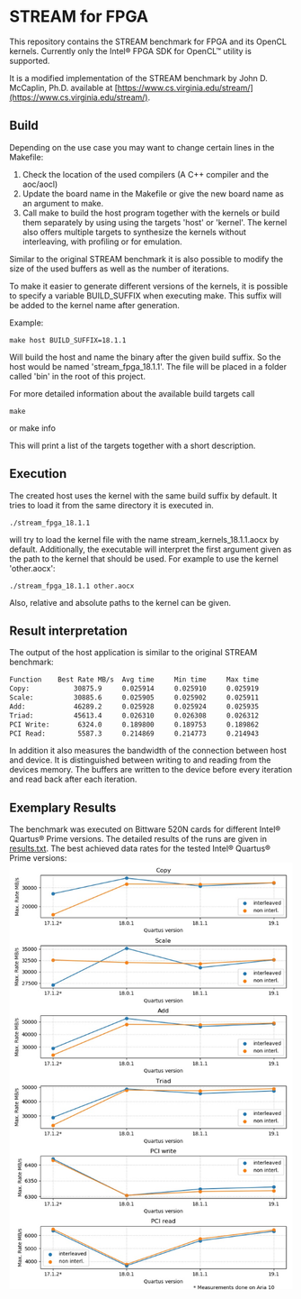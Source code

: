 # STREAM for FPGA

This repository contains the STREAM benchmark for FPGA and its OpenCL kernels.
Currently only the  Intel® FPGA SDK for OpenCL™ utility is supported.

It is a modified implementation of the STREAM benchmark by John D. McCaplin, Ph.D.
available at [https://www.cs.virginia.edu/stream/](https://www.cs.virginia.edu/stream/).

## Build

Depending on the use case you may want to change certain lines in the
Makefile:
     
1. Check the location of the used compilers (A C++ compiler and the aoc/aocl)
2. Update the board name in the Makefile or give the new board name as an argument 
   to make.
3. Call make to build the host program together with the kernels or build them 
   separately by using using the targets 'host' or 'kernel'.
   The kernel also offers multiple targets to synthesize the kernels without
   interleaving, with profiling or for emulation.

Similar to the original STREAM benchmark it is also possible to modify the 
size of the used buffers as well as the number of iterations.

To make it easier to generate different versions of the kernels, it
is possible to specify a variable BUILD_SUFFIX when executing make.
This suffix will be added to the kernel name after generation.

Example:
		
	make host BUILD_SUFFIX=18.1.1

Will build the host and name the binary after the given build suffix.
So the host would be named 'stream_fpga_18.1.1'.
The file will be placed in a folder called 'bin' in the root of this project.

For more detailed information about the available build targets call

    make
or
    make info

This will print a list of the targets together with a short description.


## Execution

The created host uses the kernel with the same build suffix by default.
It tries to load it from the same directory it is executed in.
   
    ./stream_fpga_18.1.1 

will try to load the kernel file with the name
stream_kernels_18.1.1.aocx by default.
Additionally, the executable will interpret the first argument given as
the path to the kernel that should be used.
For example to use the kernel 'other.aocx':

    ./stream_fpga_18.1.1 other.aocx

Also, relative and absolute paths to the kernel can be given.


## Result interpretation

The output of the host application is similar to the original STREAM benchmark:

	Function    Best Rate MB/s  Avg time     Min time     Max time
	Copy:           30875.9     0.025914     0.025910     0.025919
	Scale:          30885.6     0.025905     0.025902     0.025911
	Add:            46289.2     0.025928     0.025924     0.025935
	Triad:          45613.4     0.026310     0.026308     0.026312
	PCI Write:       6324.0     0.189800     0.189753     0.189862
	PCI Read:        5587.3     0.214869     0.214773     0.214943

In addition it also measures the bandwidth of the connection between host and
device. It is distinguished between writing to and reading from the devices
memory.
The buffers are written to the device before every iteration and read back
after each iteration.

## Exemplary Results 

The benchmark was executed on Bittware 520N cards for different Intel® Quartus® Prime versions.
The detailed results of the runs are given in [results.txt](results.txt).
The best achieved data rates for the tested Intel® Quartus® Prime versions:
![Best data rate results](best_data_rates.jpeg)
